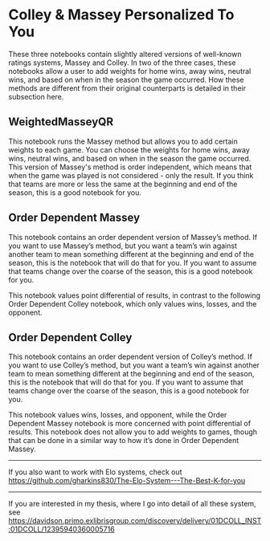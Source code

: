 # Colley & Massey Personalized To You

These three notebooks contain slightly altered versions of well-known ratings systems, Massey and Colley. In two of the three cases, these notebooks allow a user to add weights for home wins, away wins, neutral wins, and based on when in the season the game occurred. How these methods are different from their original counterparts is detailed in their subsection here.

## WeightedMasseyQR

This notebook runs the Massey method but allows you to add certain weights to each game. You can choose the weights for home wins, away wins, neutral wins, and based on when in the season the game occurred. This version of Massey's method is order independent, which means that when the game was played is not considered - only the result. If you think that teams are more or less the same at the beginning and end of the season, this is a good notebook for you.

## Order Dependent Massey
This notebook contains an order dependent version of Massey’s method. If you want to use Massey’s method, but you want a team’s win against another team to mean something different at the beginning and end of the season, this is the notebook that will do that for you. If you want to assume that teams change over the coarse of the season, this is a good notebook for you.

This notebook values point differential of results, in contrast to the following Order Dependent Colley notebook, which only values wins, losses, and the opponent.


## Order Dependent Colley 

This notebook contains an order dependent version of Colley’s method. If you want to use Colley’s method, but you want a team’s win against another team to mean something different at the beginning and end of the season, this is the notebook that will do that for you. If you want to assume that teams change over the coarse of the season, this is a good notebook for you.

This notebook values wins, losses, and opponent, while the Order Dependent Massey notebook is more concerned with point differential of results. This notebook does not allow you to add weights to games, though that can be done in a similar way to how it’s done in Order Dependent Massey.

----------------------------------------------------------------------------------------------------------------------------------------------------------------------------

If you also want to work with Elo systems, check out https://github.com/gharkins830/The-Elo-System---The-Best-K-for-you

----------------------------------------------------------------------------------------------------------------------------------------------------------------------------

If you are interested in my thesis, where I go into detail of all these system, see https://davidson.primo.exlibrisgroup.com/discovery/delivery/01DCOLL_INST:01DCOLL/12395940360005716
